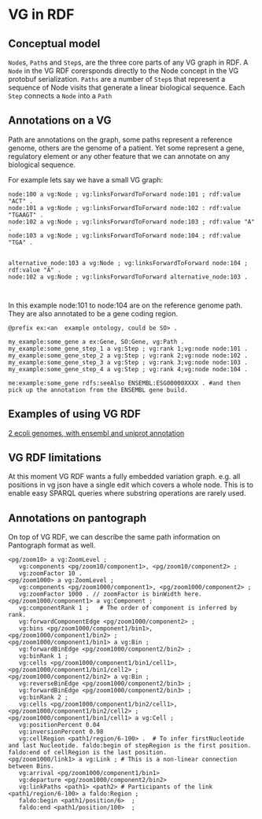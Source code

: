 # VG in RDF

## Conceptual model

`Node`s, `Path`s and `Step`s, are the three core parts of any VG graph in RDF.
A `Node` in the VG RDF corersponds directly to the Node concept in the VG protobuf serialization.
`Paths` are a number of `Step`s that represent a sequence of Node visits that generate a linear biological sequence.
Each `Step` connects a `Node` into a `Path`



## Annotations on a VG

Path are annotations on the graph, some paths represent a reference genome, others are the genome of a patient.
Yet some represent a gene, regulatory element or any other feature that we can annotate on any biological sequence.

For example lets say we have a small VG graph:

```turtle
node:100 a vg:Node ; vg:linksForwardToForward node:101 ; rdf:value "ACT" .
node:101 a vg:Node ; vg:linksForwardToForward node:102 : rdf:value "TGAAGT" .
node:102 a vg:Node ; vg:linksForwardToForward node:103 ; rdf:value "A" .
node:103 a vg:Node ; vg:linksForwardToForward node:104 ; rdf:value "TGA" .


alternative_node:103 a vg:Node ; vg:linksForwardToForward node:104 ; rdf:value "A" .
node:102 a vg:Node ; vg:linksForwardToForward alternative_node:103 .



```
In this example node:101 to node:104 are on the reference genome path.
They are also annotated to be a gene coding region.

```turtle
@prefix ex:<an  example ontology, could be SO> .

my_example:some_gene a ex:Gene, SO:Gene, vg:Path .
my_example:some_gene_step_1 a vg:Step ; vg:rank 1;vg:node node:101 .
my_example:some_gene_step_2 a vg:Step ; vg:rank 2;vg:node node:102 .
my_example:some_gene_step_3 a vg:Step ; vg:rank 3;vg:node node:103 .
my_example:some_gene_step_4 a vg:Step ; vg:rank 4;vg:node node:104 .

me:example:some_gene rdfs:seeAlso ENSEMBL:ESG00000XXXX . #and then pick up the annotation from the ENSEMBL gene build.
```

## Examples of using VG RDF

[2 ecoli genomes, with ensembl and uniprot annotation](/vgteam/vg/wiki/VG-RDF,-the-Ensembl-bacteria-E.-coli-genome-hack-attack)

## VG RDF limitations

At this moment VG RDF wants a fully embedded variation graph. e.g. all positions in vg json have a single edit which covers a whole node. This is to enable easy SPARQL queries where substring operations are rarely used.


## Annotations on pantograph

On top of VG RDF, we can describe the same path information on Pantograph format as well.

```ttl
<pg/zoom10> a vg:ZoomLevel ;
   vg:components <pg/zoom10/component1>, <pg/zoom10/component2> ;
   vg:zoomFactor 10 .
<pg/zoom1000> a vg:ZoomLevel ;
   vg:components <pg/zoom1000/component1>, <pg/zoom1000/component2> ;
   vg:zoomFactor 1000 . // zoomFactor is binWidth here.
<pg/zoom1000/component1> a vg:Component ;
   vg:componentRank 1 ;   # The order of component is inferred by rank.
   vg:forwardComponentEdge <pg/zoom1000/component2> ;
   vg:bins <pg/zoom1000/component1/bin1>, <pg/zoom1000/component1/bin2> ;
<pg/zoom1000/component1/bin1> a vg:Bin ;
   vg:forwardBinEdge <pg/zoom1000/component2/bin2> ;
   vg:binRank 1 ;
   vg:cells <pg/zoom1000/component1/bin1/cell1>, <pg/zoom1000/component1/bin1/cell2> ;
<pg/zoom1000/component2/bin2> a vg:Bin ;
   vg:reverseBinEdge <pg/zoom1000/component2/bin3> ;
   vg:forwardBinEdge <pg/zoom1000/component2/bin3> ;
   vg:binRank 2 ;
   vg:cells <pg/zoom1000/component1/bin2/cell1>, <pg/zoom1000/component1/bin2/cell2> ;
<pg/zoom1000/component1/bin1/cell1> a vg:Cell ;
   vg:positionPercent 0.04
   vg:inversionPercent 0.98
   vg:cellRegion <path1/region/6-100> .  # To infer firstNucleotide and last Nucleotide. faldo:begin of stepRegion is the first position. faldo:end of cellRegion is the last position.
<pg/zoom1000/link1> a vg:Link ; # This is a non-linear connection between Bins.
   vg:arrival <pg/zoom1000/component1/bin1>
   vg:departure <pg/zoom1000/component2/bin2>
   vg:linkPaths <path1> <path2> # Participants of the link
<path1/region/6-100> a faldo:Region ;
   faldo:begin <path1/position/6>  ;
   faldo:end <path1/position/100>  ;
```
